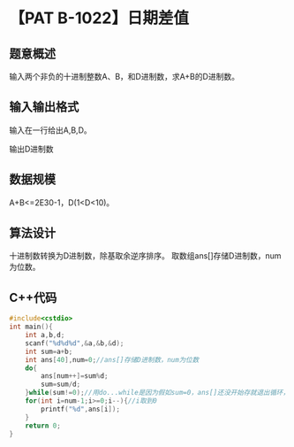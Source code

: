 # 【PAT B-1022】日期差值

## 题意概述

输入两个非负的十进制整数A、B，和D进制数，求A+B的D进制数。

## 输入输出格式

输入在一行给出A,B,D。

输出D进制数

## 数据规模

A+B<=2E30-1，D(1<D<10)。

## 算法设计

十进制数转换为D进制数，除基取余逆序排序。
取数组ans[]存储D进制数，num为位数。

## C++代码

```cpp
#include<cstdio>
int main(){
    int a,b,d;
    scanf("%d%d%d",&a,&b,&d);
    int sum=a+b;
    int ans[40],num=0;//ans[]存储D进制数，num为位数
    do{
        ans[num++]=sum%d;
        sum=sum/d;
    }while(sum!=0);//用do...while是因为假如sum=0，ans[]还没开始存就退出循环，实际上存0。
    for(int i=num-1;i>=0;i--){//i取到0
        printf("%d",ans[i]);
    }
    return 0;
}
```
